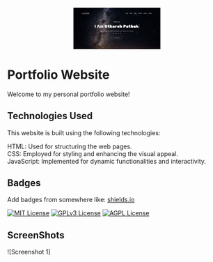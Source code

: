 <p align="center">
  <img src="./img/screenshots/1.JPG" alt="Logo" style="width: 200px; height: auto;">
</p>


# Portfolio Website

Welcome to my personal portfolio website!


## Technologies Used
This website is built using the following technologies:

HTML: Used for structuring the web pages.           
CSS: Employed for styling and enhancing the visual appeal.                                      
JavaScript: Implemented for dynamic functionalities and interactivity.

## Badges
Add badges from somewhere like: [shields.io](https://shields.io/)

[![MIT License](https://img.shields.io/badge/License-MIT-green.svg)](https://choosealicense.com/licenses/mit/)
[![GPLv3 License](https://img.shields.io/badge/License-GPL%20v3-yellow.svg)](https://opensource.org/licenses/)
[![AGPL License](https://img.shields.io/badge/license-AGPL-blue.svg)](http://www.gnu.org/licenses/agpl-3.0)


## ScreenShots

![Screenshot 1] 



